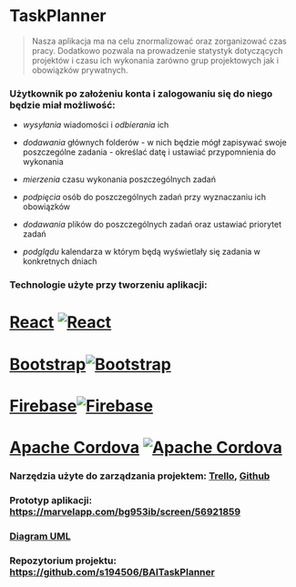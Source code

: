 # TaskPlanner

> Nasza aplikacja ma na celu znormalizować oraz zorganizować czas pracy. Dodatkowo pozwala na prowadzenie statystyk dotyczących projektów i czasu ich wykonania  zarówno grup projektowych jak i obowiązków prywatnych.


### Użytkownik po założeniu konta i zalogowaniu  się do niego będzie miał możliwość:

* *wysyłania* wiadomości i *odbierania* ich

* *dodawania* głównych folderów - w nich będzie mógł zapisywać swoje poszczególne zadania - określać datę i ustawiać przypomnienia do wykonania

* *mierzenia* czasu wykonania poszczególnych zadań

* *podpięcia* osób do poszczególnych zadań przy wyznaczaniu ich obowiązków

* *dodawania* plików do poszczególnych zadań  oraz ustawiać priorytet zadań

* *podglądu* kalendarza w którym będą wyświetlały się zadania w konkretnych dniach

### Technologie użyte przy tworzeniu aplikacji: 
# [React](https://reactjs.org) [![React](https://d2eip9sf3oo6c2.cloudfront.net/tags/images/000/000/026/square_256/react.png)](https://reactjs.org)
# [Bootstrap](https://getbootstrap.com)[![Bootstrap](https://cdn.iconscout.com/icon/free/png-256/bootstrap-226077.png)](https://getbootstrap.com)
# [Firebase](https://firebase.google.com/?gclid=EAIaIQobChMIivKru57J4gIVjg8YCh1nvgkAEAAYASAAEgJl9vD_BwE)[![Firebase](https://firebaseopensource.com/logo-small.png)](https://firebase.google.com/?gclid=EAIaIQobChMIivKru57J4gIVjg8YCh1nvgkAEAAYASAAEgJl9vD_BwE)
# [Apache Cordova](https://cordova.apache.org) [![Apache Cordova](https://pbs.twimg.com/profile_images/1769287743/cordova_256.png)](https://cordova.apache.org)


### Narzędzia użyte do zarządzania projektem: [Trello](https://trello.com/b/AFdwetRw/taskplaner-lista-zadań), [Github](https://github.com/s194506/BAITaskPlanner/projects/1)
### Prototyp aplikacji: <https://marvelapp.com/bg953ib/screen/56921859>
### [Diagram UML](https://www.draw.io/?lightbox=1&highlight=0000ff&edit=_blank&layers=1&nav=1&title=polska%20wersja#Uhttps%3A%2F%2Fdrive.google.com%2Fuc%3Fid%3D1euKm-pQtpW_KGVxQYJKmmFJs1mCwmcza%26export%3Ddownload)
### Repozytorium projektu: <https://github.com/s194506/BAITaskPlanner>

